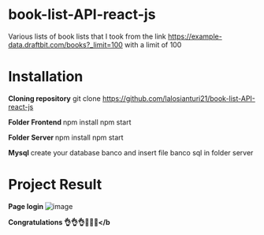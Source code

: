 # book-list-API-react-js
Various lists of book lists that I took from the link https://example-data.draftbit.com/books?_limit=100 with a limit of 100


# Installation
<b>Cloning repository</b>
git clone https://github.com/lalosianturi21/book-list-API-react-js 

<b> Folder Frontend </b>
npm install
npm start

<b> Folder Server </b>
npm install
npm start

<b> Mysql </b>
create your database banco and insert file banco sql in folder server


# Project Result
<b>Page login </b>
![image](https://user-images.githubusercontent.com/101650151/227758134-27767fca-20a8-48a8-a226-657a4935c0c4.png)


<b>Congratulations 👌👌👌🙌🙌🙌</b
